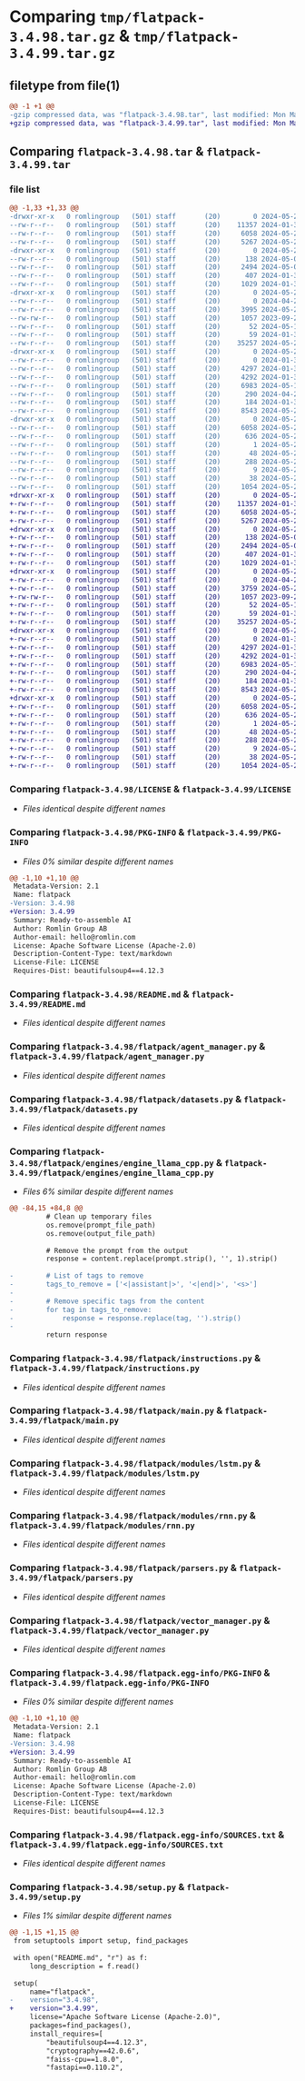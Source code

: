 # Comparing `tmp/flatpack-3.4.98.tar.gz` & `tmp/flatpack-3.4.99.tar.gz`

## filetype from file(1)

```diff
@@ -1 +1 @@
-gzip compressed data, was "flatpack-3.4.98.tar", last modified: Mon May 20 19:20:53 2024, max compression
+gzip compressed data, was "flatpack-3.4.99.tar", last modified: Mon May 20 19:57:19 2024, max compression
```

## Comparing `flatpack-3.4.98.tar` & `flatpack-3.4.99.tar`

### file list

```diff
@@ -1,33 +1,33 @@
-drwxr-xr-x   0 romlingroup   (501) staff       (20)        0 2024-05-20 19:20:53.897662 flatpack-3.4.98/
--rw-r--r--   0 romlingroup   (501) staff       (20)    11357 2024-01-31 06:56:56.000000 flatpack-3.4.98/LICENSE
--rw-r--r--   0 romlingroup   (501) staff       (20)     6058 2024-05-20 19:20:53.897460 flatpack-3.4.98/PKG-INFO
--rw-r--r--   0 romlingroup   (501) staff       (20)     5267 2024-05-20 19:20:44.000000 flatpack-3.4.98/README.md
-drwxr-xr-x   0 romlingroup   (501) staff       (20)        0 2024-05-20 19:20:53.895863 flatpack-3.4.98/flatpack/
--rw-r--r--   0 romlingroup   (501) staff       (20)      138 2024-05-02 14:39:05.000000 flatpack-3.4.98/flatpack/__init__.py
--rw-r--r--   0 romlingroup   (501) staff       (20)     2494 2024-05-02 07:38:12.000000 flatpack-3.4.98/flatpack/agent_manager.py
--rw-r--r--   0 romlingroup   (501) staff       (20)      407 2024-01-31 06:56:56.000000 flatpack-3.4.98/flatpack/config.py
--rw-r--r--   0 romlingroup   (501) staff       (20)     1029 2024-01-31 06:56:56.000000 flatpack-3.4.98/flatpack/datasets.py
-drwxr-xr-x   0 romlingroup   (501) staff       (20)        0 2024-05-20 19:20:53.896749 flatpack-3.4.98/flatpack/engines/
--rw-r--r--   0 romlingroup   (501) staff       (20)        0 2024-04-29 23:17:03.000000 flatpack-3.4.98/flatpack/engines/__init__.py
--rw-r--r--   0 romlingroup   (501) staff       (20)     3995 2024-05-20 19:05:21.000000 flatpack-3.4.98/flatpack/engines/engine_llama_cpp.py
--rw-rw-r--   0 romlingroup   (501) staff       (20)     1057 2023-09-28 21:46:27.000000 flatpack-3.4.98/flatpack/instructions.py
--rw-r--r--   0 romlingroup   (501) staff       (20)       52 2024-05-18 04:12:26.000000 flatpack-3.4.98/flatpack/load_engines.py
--rw-r--r--   0 romlingroup   (501) staff       (20)       59 2024-01-31 06:56:56.000000 flatpack-3.4.98/flatpack/load_modules.py
--rw-r--r--   0 romlingroup   (501) staff       (20)    35257 2024-05-20 16:30:51.000000 flatpack-3.4.98/flatpack/main.py
-drwxr-xr-x   0 romlingroup   (501) staff       (20)        0 2024-05-20 19:20:53.897067 flatpack-3.4.98/flatpack/modules/
--rw-r--r--   0 romlingroup   (501) staff       (20)        0 2024-01-31 06:56:56.000000 flatpack-3.4.98/flatpack/modules/__init__.py
--rw-r--r--   0 romlingroup   (501) staff       (20)     4297 2024-01-31 06:56:56.000000 flatpack-3.4.98/flatpack/modules/lstm.py
--rw-r--r--   0 romlingroup   (501) staff       (20)     4292 2024-01-31 06:56:56.000000 flatpack-3.4.98/flatpack/modules/rnn.py
--rw-r--r--   0 romlingroup   (501) staff       (20)     6983 2024-05-14 17:52:21.000000 flatpack-3.4.98/flatpack/parsers.py
--rw-r--r--   0 romlingroup   (501) staff       (20)      290 2024-04-27 11:31:48.000000 flatpack-3.4.98/flatpack/session_manager.py
--rw-r--r--   0 romlingroup   (501) staff       (20)      184 2024-01-31 06:56:56.000000 flatpack-3.4.98/flatpack/utils.py
--rw-r--r--   0 romlingroup   (501) staff       (20)     8543 2024-05-20 15:16:59.000000 flatpack-3.4.98/flatpack/vector_manager.py
-drwxr-xr-x   0 romlingroup   (501) staff       (20)        0 2024-05-20 19:20:53.897227 flatpack-3.4.98/flatpack.egg-info/
--rw-r--r--   0 romlingroup   (501) staff       (20)     6058 2024-05-20 19:20:53.000000 flatpack-3.4.98/flatpack.egg-info/PKG-INFO
--rw-r--r--   0 romlingroup   (501) staff       (20)      636 2024-05-20 19:20:53.000000 flatpack-3.4.98/flatpack.egg-info/SOURCES.txt
--rw-r--r--   0 romlingroup   (501) staff       (20)        1 2024-05-20 19:20:53.000000 flatpack-3.4.98/flatpack.egg-info/dependency_links.txt
--rw-r--r--   0 romlingroup   (501) staff       (20)       48 2024-05-20 19:20:53.000000 flatpack-3.4.98/flatpack.egg-info/entry_points.txt
--rw-r--r--   0 romlingroup   (501) staff       (20)      288 2024-05-20 19:20:53.000000 flatpack-3.4.98/flatpack.egg-info/requires.txt
--rw-r--r--   0 romlingroup   (501) staff       (20)        9 2024-05-20 19:20:53.000000 flatpack-3.4.98/flatpack.egg-info/top_level.txt
--rw-r--r--   0 romlingroup   (501) staff       (20)       38 2024-05-20 19:20:53.897701 flatpack-3.4.98/setup.cfg
--rw-r--r--   0 romlingroup   (501) staff       (20)     1054 2024-05-20 19:20:30.000000 flatpack-3.4.98/setup.py
+drwxr-xr-x   0 romlingroup   (501) staff       (20)        0 2024-05-20 19:57:19.446478 flatpack-3.4.99/
+-rw-r--r--   0 romlingroup   (501) staff       (20)    11357 2024-01-31 06:56:56.000000 flatpack-3.4.99/LICENSE
+-rw-r--r--   0 romlingroup   (501) staff       (20)     6058 2024-05-20 19:57:19.446298 flatpack-3.4.99/PKG-INFO
+-rw-r--r--   0 romlingroup   (501) staff       (20)     5267 2024-05-20 19:20:44.000000 flatpack-3.4.99/README.md
+drwxr-xr-x   0 romlingroup   (501) staff       (20)        0 2024-05-20 19:57:19.444523 flatpack-3.4.99/flatpack/
+-rw-r--r--   0 romlingroup   (501) staff       (20)      138 2024-05-02 14:39:05.000000 flatpack-3.4.99/flatpack/__init__.py
+-rw-r--r--   0 romlingroup   (501) staff       (20)     2494 2024-05-02 07:38:12.000000 flatpack-3.4.99/flatpack/agent_manager.py
+-rw-r--r--   0 romlingroup   (501) staff       (20)      407 2024-01-31 06:56:56.000000 flatpack-3.4.99/flatpack/config.py
+-rw-r--r--   0 romlingroup   (501) staff       (20)     1029 2024-01-31 06:56:56.000000 flatpack-3.4.99/flatpack/datasets.py
+drwxr-xr-x   0 romlingroup   (501) staff       (20)        0 2024-05-20 19:57:19.445524 flatpack-3.4.99/flatpack/engines/
+-rw-r--r--   0 romlingroup   (501) staff       (20)        0 2024-04-29 23:17:03.000000 flatpack-3.4.99/flatpack/engines/__init__.py
+-rw-r--r--   0 romlingroup   (501) staff       (20)     3759 2024-05-20 19:56:49.000000 flatpack-3.4.99/flatpack/engines/engine_llama_cpp.py
+-rw-rw-r--   0 romlingroup   (501) staff       (20)     1057 2023-09-28 21:46:27.000000 flatpack-3.4.99/flatpack/instructions.py
+-rw-r--r--   0 romlingroup   (501) staff       (20)       52 2024-05-18 04:12:26.000000 flatpack-3.4.99/flatpack/load_engines.py
+-rw-r--r--   0 romlingroup   (501) staff       (20)       59 2024-01-31 06:56:56.000000 flatpack-3.4.99/flatpack/load_modules.py
+-rw-r--r--   0 romlingroup   (501) staff       (20)    35257 2024-05-20 16:30:51.000000 flatpack-3.4.99/flatpack/main.py
+drwxr-xr-x   0 romlingroup   (501) staff       (20)        0 2024-05-20 19:57:19.445860 flatpack-3.4.99/flatpack/modules/
+-rw-r--r--   0 romlingroup   (501) staff       (20)        0 2024-01-31 06:56:56.000000 flatpack-3.4.99/flatpack/modules/__init__.py
+-rw-r--r--   0 romlingroup   (501) staff       (20)     4297 2024-01-31 06:56:56.000000 flatpack-3.4.99/flatpack/modules/lstm.py
+-rw-r--r--   0 romlingroup   (501) staff       (20)     4292 2024-01-31 06:56:56.000000 flatpack-3.4.99/flatpack/modules/rnn.py
+-rw-r--r--   0 romlingroup   (501) staff       (20)     6983 2024-05-14 17:52:21.000000 flatpack-3.4.99/flatpack/parsers.py
+-rw-r--r--   0 romlingroup   (501) staff       (20)      290 2024-04-27 11:31:48.000000 flatpack-3.4.99/flatpack/session_manager.py
+-rw-r--r--   0 romlingroup   (501) staff       (20)      184 2024-01-31 06:56:56.000000 flatpack-3.4.99/flatpack/utils.py
+-rw-r--r--   0 romlingroup   (501) staff       (20)     8543 2024-05-20 15:16:59.000000 flatpack-3.4.99/flatpack/vector_manager.py
+drwxr-xr-x   0 romlingroup   (501) staff       (20)        0 2024-05-20 19:57:19.446045 flatpack-3.4.99/flatpack.egg-info/
+-rw-r--r--   0 romlingroup   (501) staff       (20)     6058 2024-05-20 19:57:19.000000 flatpack-3.4.99/flatpack.egg-info/PKG-INFO
+-rw-r--r--   0 romlingroup   (501) staff       (20)      636 2024-05-20 19:57:19.000000 flatpack-3.4.99/flatpack.egg-info/SOURCES.txt
+-rw-r--r--   0 romlingroup   (501) staff       (20)        1 2024-05-20 19:57:19.000000 flatpack-3.4.99/flatpack.egg-info/dependency_links.txt
+-rw-r--r--   0 romlingroup   (501) staff       (20)       48 2024-05-20 19:57:19.000000 flatpack-3.4.99/flatpack.egg-info/entry_points.txt
+-rw-r--r--   0 romlingroup   (501) staff       (20)      288 2024-05-20 19:57:19.000000 flatpack-3.4.99/flatpack.egg-info/requires.txt
+-rw-r--r--   0 romlingroup   (501) staff       (20)        9 2024-05-20 19:57:19.000000 flatpack-3.4.99/flatpack.egg-info/top_level.txt
+-rw-r--r--   0 romlingroup   (501) staff       (20)       38 2024-05-20 19:57:19.446524 flatpack-3.4.99/setup.cfg
+-rw-r--r--   0 romlingroup   (501) staff       (20)     1054 2024-05-20 19:57:05.000000 flatpack-3.4.99/setup.py
```

### Comparing `flatpack-3.4.98/LICENSE` & `flatpack-3.4.99/LICENSE`

 * *Files identical despite different names*

### Comparing `flatpack-3.4.98/PKG-INFO` & `flatpack-3.4.99/PKG-INFO`

 * *Files 0% similar despite different names*

```diff
@@ -1,10 +1,10 @@
 Metadata-Version: 2.1
 Name: flatpack
-Version: 3.4.98
+Version: 3.4.99
 Summary: Ready-to-assemble AI
 Author: Romlin Group AB
 Author-email: hello@romlin.com
 License: Apache Software License (Apache-2.0)
 Description-Content-Type: text/markdown
 License-File: LICENSE
 Requires-Dist: beautifulsoup4==4.12.3
```

### Comparing `flatpack-3.4.98/README.md` & `flatpack-3.4.99/README.md`

 * *Files identical despite different names*

### Comparing `flatpack-3.4.98/flatpack/agent_manager.py` & `flatpack-3.4.99/flatpack/agent_manager.py`

 * *Files identical despite different names*

### Comparing `flatpack-3.4.98/flatpack/datasets.py` & `flatpack-3.4.99/flatpack/datasets.py`

 * *Files identical despite different names*

### Comparing `flatpack-3.4.98/flatpack/engines/engine_llama_cpp.py` & `flatpack-3.4.99/flatpack/engines/engine_llama_cpp.py`

 * *Files 6% similar despite different names*

```diff
@@ -84,15 +84,8 @@
         # Clean up temporary files
         os.remove(prompt_file_path)
         os.remove(output_file_path)
 
         # Remove the prompt from the output
         response = content.replace(prompt.strip(), '', 1).strip()
 
-        # List of tags to remove
-        tags_to_remove = ['<|assistant|>', '<|end|>', '<s>']
-
-        # Remove specific tags from the content
-        for tag in tags_to_remove:
-            response = response.replace(tag, '').strip()
-
         return response
```

### Comparing `flatpack-3.4.98/flatpack/instructions.py` & `flatpack-3.4.99/flatpack/instructions.py`

 * *Files identical despite different names*

### Comparing `flatpack-3.4.98/flatpack/main.py` & `flatpack-3.4.99/flatpack/main.py`

 * *Files identical despite different names*

### Comparing `flatpack-3.4.98/flatpack/modules/lstm.py` & `flatpack-3.4.99/flatpack/modules/lstm.py`

 * *Files identical despite different names*

### Comparing `flatpack-3.4.98/flatpack/modules/rnn.py` & `flatpack-3.4.99/flatpack/modules/rnn.py`

 * *Files identical despite different names*

### Comparing `flatpack-3.4.98/flatpack/parsers.py` & `flatpack-3.4.99/flatpack/parsers.py`

 * *Files identical despite different names*

### Comparing `flatpack-3.4.98/flatpack/vector_manager.py` & `flatpack-3.4.99/flatpack/vector_manager.py`

 * *Files identical despite different names*

### Comparing `flatpack-3.4.98/flatpack.egg-info/PKG-INFO` & `flatpack-3.4.99/flatpack.egg-info/PKG-INFO`

 * *Files 0% similar despite different names*

```diff
@@ -1,10 +1,10 @@
 Metadata-Version: 2.1
 Name: flatpack
-Version: 3.4.98
+Version: 3.4.99
 Summary: Ready-to-assemble AI
 Author: Romlin Group AB
 Author-email: hello@romlin.com
 License: Apache Software License (Apache-2.0)
 Description-Content-Type: text/markdown
 License-File: LICENSE
 Requires-Dist: beautifulsoup4==4.12.3
```

### Comparing `flatpack-3.4.98/flatpack.egg-info/SOURCES.txt` & `flatpack-3.4.99/flatpack.egg-info/SOURCES.txt`

 * *Files identical despite different names*

### Comparing `flatpack-3.4.98/setup.py` & `flatpack-3.4.99/setup.py`

 * *Files 1% similar despite different names*

```diff
@@ -1,15 +1,15 @@
 from setuptools import setup, find_packages
 
 with open("README.md", "r") as f:
     long_description = f.read()
 
 setup(
     name="flatpack",
-    version="3.4.98",
+    version="3.4.99",
     license="Apache Software License (Apache-2.0)",
     packages=find_packages(),
     install_requires=[
         "beautifulsoup4==4.12.3",
         "cryptography==42.0.6",
         "faiss-cpu==1.8.0",
         "fastapi==0.110.2",
```

